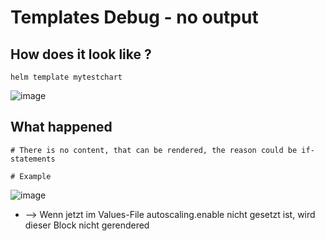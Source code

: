 # Templates Debug - no output 

## How does it look like ?

```
helm template mytestchart
```

![image](https://github.com/user-attachments/assets/10335b28-282c-423d-a143-d38f92bda9fe)

## What happened 

```
# There is no content, that can be rendered, the reason could be if-statements
```

```
# Example
```

![image](https://github.com/user-attachments/assets/e8df95e6-f33d-42aa-9660-f628b51c3da3)

 * --> Wenn jetzt im Values-File autoscaling.enable nicht gesetzt ist, wird dieser Block nicht gerendered 
